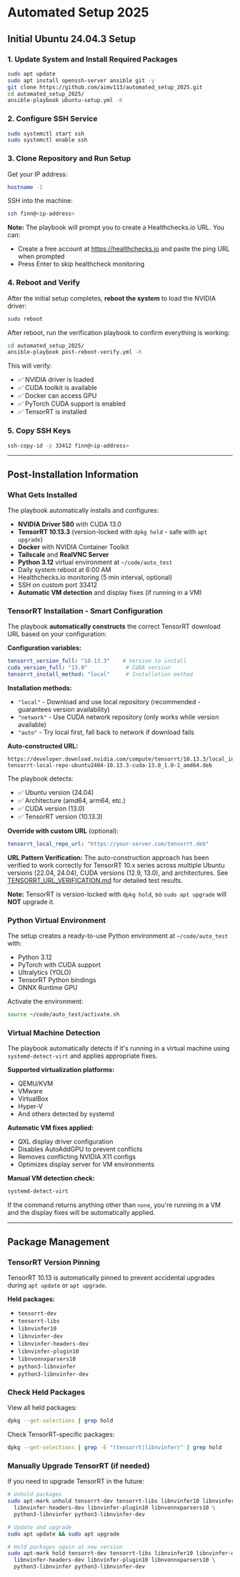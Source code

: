 # Automated Setup 2025

## Initial Ubuntu 24.04.3 Setup

### 1. Update System and Install Required Packages

```bash
sudo apt update
sudo apt install openssh-server ansible git -y
git clone https://github.com/aimv113/automated_setup_2025.git
cd automated_setup_2025/
ansible-playbook ubuntu-setup.yml -K
```

### 2. Configure SSH Service

```bash
sudo systemctl start ssh
sudo systemctl enable ssh
```

### 3. Clone Repository and Run Setup

Get your IP address:
```bash
hostname -I
```

SSH into the machine:
```bash
ssh finn@<ip-address>
```


**Note:** The playbook will prompt you to create a Healthchecks.io URL. You can:
- Create a free account at https://healthchecks.io and paste the ping URL when prompted
- Press Enter to skip healthcheck monitoring

### 4. Reboot and Verify

After the initial setup completes, **reboot the system** to load the NVIDIA driver:

```bash
sudo reboot
```

After reboot, run the verification playbook to confirm everything is working:

```bash
cd automated_setup_2025/
ansible-playbook post-reboot-verify.yml -K
```

This will verify:
- ✅ NVIDIA driver is loaded
- ✅ CUDA toolkit is available
- ✅ Docker can access GPU
- ✅ PyTorch CUDA support is enabled
- ✅ TensorRT is installed

### 5. Copy SSH Keys

```bash
ssh-copy-id -p 33412 finn@<ip-address>
```

---

## Post-Installation Information

### What Gets Installed

The playbook automatically installs and configures:
- **NVIDIA Driver 580** with CUDA 13.0
- **TensorRT 10.13.3** (version-locked with `dpkg hold` - safe with `apt upgrade`)
- **Docker** with NVIDIA Container Toolkit
- **Tailscale** and **RealVNC Server**
- **Python 3.12** virtual environment at `~/code/auto_test`
- Daily system reboot at 6:00 AM
- Healthchecks.io monitoring (5 min interval, optional)
- SSH on custom port 33412
- **Automatic VM detection** and display fixes (if running in a VM)

### TensorRT Installation - Smart Configuration

The playbook **automatically constructs** the correct TensorRT download URL based on your configuration:

**Configuration variables:**
```yaml
tensorrt_version_full: "10.13.3"    # Version to install
cuda_version_full: "13.0"            # CUDA version
tensorrt_install_method: "local"     # Installation method
```

**Installation methods:**
- `"local"` - Download and use local repository (recommended - guarantees version availability)
- `"network"` - Use CUDA network repository (only works while version available)
- `"auto"` - Try local first, fall back to network if download fails

**Auto-constructed URL:**
```
https://developer.download.nvidia.com/compute/tensorrt/10.13.3/local_installers/nv-tensorrt-local-repo-ubuntu2404-10.13.3-cuda-13.0_1.0-1_amd64.deb
```

The playbook detects:
- ✅ Ubuntu version (24.04)
- ✅ Architecture (amd64, arm64, etc.)
- ✅ CUDA version (13.0)
- ✅ TensorRT version (10.13.3)

**Override with custom URL** (optional):
```yaml
tensorrt_local_repo_url: "https://your-server.com/tensorrt.deb"
```

**URL Pattern Verification:** The auto-construction approach has been verified to work correctly for TensorRT 10.x series across multiple Ubuntu versions (22.04, 24.04), CUDA versions (12.9, 13.0), and architectures. See [TENSORRT_URL_VERIFICATION.md](TENSORRT_URL_VERIFICATION.md) for detailed test results.

**Note:** TensorRT is version-locked with `dpkg hold`, so `sudo apt upgrade` will **NOT** upgrade it.

### Python Virtual Environment

The setup creates a ready-to-use Python environment at `~/code/auto_test` with:
- Python 3.12
- PyTorch with CUDA support
- Ultralytics (YOLO)
- TensorRT Python bindings
- ONNX Runtime GPU

Activate the environment:
```bash
source ~/code/auto_test/activate.sh
```

### Virtual Machine Detection

The playbook automatically detects if it's running in a virtual machine using `systemd-detect-virt` and applies appropriate fixes.

**Supported virtualization platforms:**
- QEMU/KVM
- VMware
- VirtualBox
- Hyper-V
- And others detected by systemd

**Automatic VM fixes applied:**
- QXL display driver configuration
- Disables AutoAddGPU to prevent conflicts
- Removes conflicting NVIDIA X11 configs
- Optimizes display server for VM environments

**Manual VM detection check:**
```bash
systemd-detect-virt
```

If the command returns anything other than `none`, you're running in a VM and the display fixes will be automatically applied.

---

## Package Management

### TensorRT Version Pinning

TensorRT 10.13 is automatically pinned to prevent accidental upgrades during `apt update` or `apt upgrade`.

**Held packages:**
- `tensorrt-dev`
- `tensorrt-libs`
- `libnvinfer10`
- `libnvinfer-dev`
- `libnvinfer-headers-dev`
- `libnvinfer-plugin10`
- `libnvonnxparsers10`
- `python3-libnvinfer`
- `python3-libnvinfer-dev`

### Check Held Packages

View all held packages:
```bash
dpkg --get-selections | grep hold
```

Check TensorRT-specific packages:
```bash
dpkg --get-selections | grep -E "(tensorrt|libnvinfer)" | grep hold
```

### Manually Upgrade TensorRT (if needed)

If you need to upgrade TensorRT in the future:

```bash
# Unhold packages
sudo apt-mark unhold tensorrt-dev tensorrt-libs libnvinfer10 libnvinfer-dev \
  libnvinfer-headers-dev libnvinfer-plugin10 libnvonnxparsers10 \
  python3-libnvinfer python3-libnvinfer-dev

# Update and upgrade
sudo apt update && sudo apt upgrade

# Hold packages again at new version
sudo apt-mark hold tensorrt-dev tensorrt-libs libnvinfer10 libnvinfer-dev \
  libnvinfer-headers-dev libnvinfer-plugin10 libnvonnxparsers10 \
  python3-libnvinfer python3-libnvinfer-dev
```


